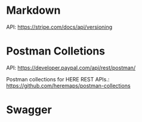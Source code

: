 # Markdown

API: https://stripe.com/docs/api/versioning

# Postman Colletions

API: https://developer.paypal.com/api/rest/postman/

Postman collections for HERE REST APIs.: https://github.com/heremaps/postman-collections

# Swagger


